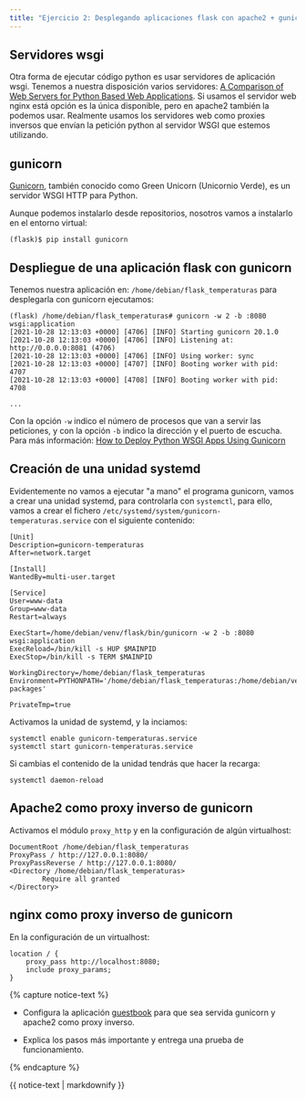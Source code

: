 ```yaml
---
title: "Ejercicio 2: Desplegando aplicaciones flask con apache2 + gunicorn"
---
```


## Servidores wsgi

Otra forma de ejecutar código python es usar servidores de aplicación wsgi. Tenemos a nuestra disposición varios servidores: [A Comparison of Web Servers for Python Based Web Applications](https://www.digitalocean.com/community/tutorials/a-comparison-of-web-servers-for-python-based-web-applications). Si usamos el servidor web nginx está opción es la única disponible, pero en apache2 también la podemos usar. Realmente usamos los servidores web como proxies inversos que envían la petición python al servidor WSGI que estemos utilizando.

## gunicorn

[Gunicorn](http://gunicorn.org/), también conocido como Green Unicorn (Unicornio Verde), es un servidor WSGI HTTP para Python.

Aunque podemos instalarlo desde repositorios, nosotros vamos a instalarlo en el entorno virtual:

    (flask)$ pip install gunicorn

## Despliegue de una aplicación flask con gunicorn

Tenemos nuestra aplicación en: `/home/debian/flask_temperaturas` para desplegarla con gunicorn ejecutamos:

    (flask) /home/debian/flask_temperaturas# gunicorn -w 2 -b :8080 wsgi:application
    [2021-10-28 12:13:03 +0000] [4706] [INFO] Starting gunicorn 20.1.0
    [2021-10-28 12:13:03 +0000] [4706] [INFO] Listening at: http://0.0.0.0:8081 (4706)
    [2021-10-28 12:13:03 +0000] [4706] [INFO] Using worker: sync
    [2021-10-28 12:13:03 +0000] [4707] [INFO] Booting worker with pid: 4707
    [2021-10-28 12:13:03 +0000] [4708] [INFO] Booting worker with pid: 4708

    ...
   

Con la opción `-w` indico el número de procesos que van a servir las peticiones, y con la opción `-b` indico la dirección y el puerto de escucha. Para más información: [How to Deploy Python WSGI Apps Using Gunicorn](https://www.digitalocean.com/community/tutorials/how-to-deploy-python-wsgi-apps-using-gunicorn-http-server-behind-nginx)

## Creación de una unidad systemd

Evidentemente no vamos a ejecutar "a mano" el programa gunicorn, vamos a crear una unidad systemd, para controlarla con `systemctl`, para ello, vamos a crear el fichero `/etc/systemd/system/gunicorn-temperaturas.service` con el siguiente contenido:

```
[Unit]
Description=gunicorn-temperaturas
After=network.target

[Install]
WantedBy=multi-user.target

[Service]
User=www-data
Group=www-data
Restart=always

ExecStart=/home/debian/venv/flask/bin/gunicorn -w 2 -b :8080 wsgi:application
ExecReload=/bin/kill -s HUP $MAINPID
ExecStop=/bin/kill -s TERM $MAINPID

WorkingDirectory=/home/debian/flask_temperaturas
Environment=PYTHONPATH='/home/debian/flask_temperaturas:/home/debian/venv/flask/lib/python3.9/site-packages'

PrivateTmp=true
```

Activamos la unidad de systemd, y la inciamos:

```
systemctl enable gunicorn-temperaturas.service
systemctl start gunicorn-temperaturas.service
```

Si cambias el contenido de la unidad tendrás que hacer la recarga:

```
systemctl daemon-reload
```

## Apache2 como proxy inverso de gunicorn

Activamos el módulo `proxy_http` y en la configuración de algún virtualhost:

```
DocumentRoot /home/debian/flask_temperaturas
ProxyPass / http://127.0.0.1:8080/
ProxyPassReverse / http://127.0.0.1:8080/
<Directory /home/debian/flask_temperaturas>
        Require all granted
</Directory>
```

## nginx como proxy inverso de gunicorn

En la configuración de un virtualhost:

```
location / {
    proxy_pass http://localhost:8080;
    include proxy_params;
}
```

{% capture notice-text %}

* Configura la aplicación [guestbook](https://github.com/josedom24/guestbook) para que sea servida gunicorn y apache2 como proxy inverso. 

* Explica los pasos más importante y entrega una prueba de funcionamiento.

{% endcapture %}<div class="notice--info">{{ notice-text | markdownify }}</div>